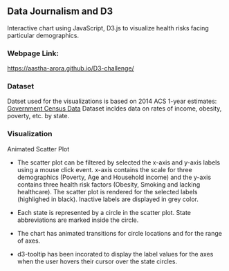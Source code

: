 ## Data Journalism and D3
Interactive chart using JavaScript, D3.js to visualize health risks facing particular demographics.

### Webpage Link: 
https://aastha-arora.github.io/D3-challenge/

### Dataset
Datset used for the visualizations is based on 2014 ACS 1-year estimates: [Government Census Data](https://factfinder.census.gov/faces/nav/jsf/pages/searchresults.xhtml)
Dataset incldes data on rates of income, obesity, poverty, etc. by state.

### Visualization
Animated Scatter Plot

* The scatter plot can be filtered by selected the x-axis and y-axis labels using a mouse click event.
x-axis contains the scale for three demographics (Poverty, Age and Household income) and
the y-axis contains three health risk factors (Obesity, Smoking and lacking healthcare).
The scatter plot is rendered for the selected labels (highlighed in black). Inactive labels are displayed in grey color.

* Each state is represented by a circle in the scatter plot. State abbreviations are marked inside the circle.

* The chart has animated transitions for circle locations and for the range of axes.

* d3-tooltip has been incorated to display the label values for the axes when the user hovers their cursor over the state circles.

